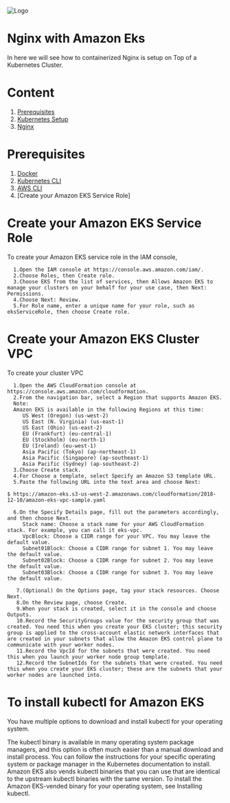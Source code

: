 ![Logo](https://github.com/mithunvikram/nginx-docker/blob/master/docs/GeppettoIcon.png?raw=true"Logo")

# Nginx with Amazon Eks<br/>
   In here we will see how to containerized Nginx is setup on Top of a Kubernetes Cluster.
   
# Content
1. [Prerequisites](#prerequisites)
1. [Kubernetes Setup](#kubernetes-setup)
1. [Nginx](#nginx-setup)

# Prerequisites
1. [Docker](https://docs.docker.com/install/)<br/>
1. [Kubernetes CLI](https://kubernetes.io/docs/tasks/tools/install-kubectl/)<br/>
1. [AWS CLI](https://docs.aws.amazon.com/cli/latest/userguide/cli-chap-install.html)<br/>
1. [Create your Amazon EKS Service Role]

# Create your Amazon EKS Service Role
   To create your Amazon EKS service role in the IAM console,

      1.Open the IAM console at https://console.aws.amazon.com/iam/. 
      2.Choose Roles, then Create role.
      3.Choose EKS from the list of services, then Allows Amazon EKS to manage your clusters on your behalf for your use case, then Next: Permissions.
      4.Choose Next: Review.
      5.For Role name, enter a unique name for your role, such as eksServiceRole, then choose Create role.

# Create your Amazon EKS Cluster VPC
   To create your cluster VPC 
   
      1.Open the AWS CloudFormation console at https://console.aws.amazon.com/cloudformation.
      2.From the navigation bar, select a Region that supports Amazon EKS.
      Note:
      Amazon EKS is available in the following Regions at this time:
         US West (Oregon) (us-west-2)
         US East (N. Virginia) (us-east-1)
         US East (Ohio) (us-east-2)
         EU (Frankfurt) (eu-central-1)
         EU (Stockholm) (eu-north-1)
         EU (Ireland) (eu-west-1)
         Asia Pacific (Tokyo) (ap-northeast-1)
         Asia Pacific (Singapore) (ap-southeast-1)
         Asia Pacific (Sydney) (ap-southeast-2)
      3.Choose Create stack.
      4.For Choose a template, select Specify an Amazon S3 template URL.
      5.Paste the following URL into the text area and choose Next:
   
    $ https://amazon-eks.s3-us-west-2.amazonaws.com/cloudformation/2018-12-10/amazon-eks-vpc-sample.yaml
    
      6.On the Specify Details page, fill out the parameters accordingly, and then choose Next.
         Stack name: Choose a stack name for your AWS CloudFormation stack. For example, you can call it eks-vpc.
         VpcBlock: Choose a CIDR range for your VPC. You may leave the default value.
         Subnet01Block: Choose a CIDR range for subnet 1. You may leave the default value.
         Subnet02Block: Choose a CIDR range for subnet 2. You may leave the default value.
         Subnet03Block: Choose a CIDR range for subnet 3. You may leave the default value.

       7.(Optional) On the Options page, tag your stack resources. Choose Next.
       8.On the Review page, choose Create.
       9.When your stack is created, select it in the console and choose Outputs.
       10.Record the SecurityGroups value for the security group that was created. You need this when you create your EKS cluster; this security group is applied to the cross-account elastic network interfaces that are created in your subnets that allow the Amazon EKS control plane to communicate with your worker nodes.
       11.Record the VpcId for the subnets that were created. You need this when you launch your worker node group template.
       12.Record the SubnetIds for the subnets that were created. You need this when you create your EKS cluster; these are the subnets that your worker nodes are launched into.
       
# To install kubectl for Amazon EKS

   You have multiple options to download and install kubectl for your operating system.

   The kubectl binary is available in many operating system package managers, and this option is often much easier than a manual download and install process. You can follow the instructions for your specific operating system or package manager in the Kubernetes documentation to install.
   Amazon EKS also vends kubectl binaries that you can use that are identical to the upstream kubectl binaries with the same version. To install the Amazon EKS-vended binary for your operating system, see Installing kubectl.




